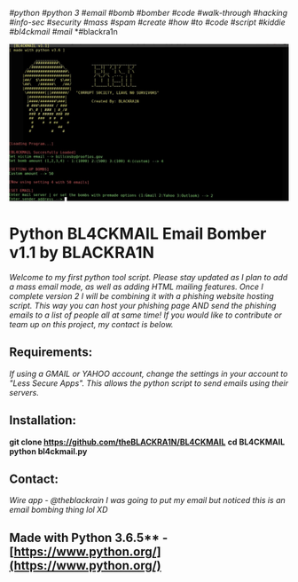 *#python* *#python 3* *#email* *#bomb* *#bomber* *#code* *#walk-through* *#hacking* *#info-sec* *#security* *#mass* *#spam* *#create*
*#how* *#to* *#code* *#script* *#kiddie* *#bl4ckmail* *#mail* *#blackra1n


![alt text](https://raw.githubusercontent.com/theBLACKRA1N/BL4CKMAIL/master/bl4ckmail.jpeg)

# Python BL4CKMAIL Email Bomber v1.1 by BLACKRA1N
*Welcome to my first python tool script. Please stay updated as I plan to add a mass email mode, as well as adding HTML mailing features. Once I complete version 2 I will be combining it with a phishing website hosting script. This way you can host your phishing page AND send the phishing emails to a list of people all at same time! If you would like to contribute or team up on this project, my contact is below.* 
## Requirements:
*If using a GMAIL or YAHOO account, change the settings in your account to "Less Secure Apps". This allows the python script to send emails using their servers.*
## Installation:
**git clone  https://github.com/theBLACKRA1N/BL4CKMAIL**
**cd BL4CKMAIL**
**python bl4ckmail.py**
## Contact:
*Wire app - @theblackrain*
*I was going to put my email but noticed this is an email bombing thing lol XD*

## Made with Python 3.6.5** - [https://www.python.org/](https://www.python.org/)
